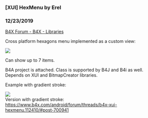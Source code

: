 ###  [XUI] HexMenu by Erel
### 12/23/2019
[B4X Forum - B4X - Libraries](https://www.b4x.com/android/forum/threads/112410/)

Cross platform hexagons menu implemented as a custom view:  
  
![](https://www.b4x.com/basic4android/images/pQtXvSJZQ0.gif)  
  
Can show up to 7 items.  
  
B4A project is attached. Class is supported by B4J and B4i as well. Depends on XUI and BitmapCreator libraries.  
  
Example with gradient stroke:  
  
![](https://www.b4x.com/basic4android/images/i_view64_Ihv7fjyBRn.png)  
Version with gradient stroke: <https://www.b4x.com/android/forum/threads/b4x-xui-hexmenu.112410/#post-700941>